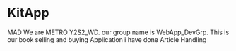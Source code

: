 # KitApp
MAD
We are METRO Y2S2_WD. our group name is WebApp_DevGrp.
This is our book selling and buying Application
i have done Article Handling
